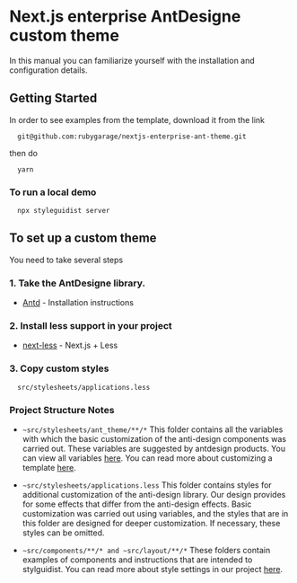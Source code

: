 # Next.js enterprise AntDesigne custom theme
In this manual you can familiarize yourself with the installation and configuration details.
## Getting Started
In order to see examples from the template, download it from the link
```
  git@github.com:rubygarage/nextjs-enterprise-ant-theme.git
```
then do
```
  yarn
```
### To run a local demo
```
  npx styleguidist server 
```
## To set up a custom theme
You need to take several steps
### 1. Take the AntDesigne library.
* [Antd](https://ant.design/docs/react/use-with-create-react-app) - Installation instructions
### 2. Install less support in your project
* [next-less](https://github.com/zeit/next-plugins/tree/master/packages/next-less) - Next.js + Less
### 3. Copy custom styles
```
  src/stylesheets/applications.less
```
### Project Structure Notes


  * ``` ~src/stylesheets/ant_theme/**/* ```
  This folder contains all the variables with which the basic customization of the anti-design components was carried out.
  These variables are suggested by antdesign products.
  You can view all variables [here](https://github.com/ant-design/ant-design/blob/master/components/style/themes/default.less).
  You can read more about customizing a template [here](https://ant.design/docs/react/customize-theme).

  * ``` ~src/stylesheets/applications.less ```
  This folder contains styles for additional customization of the anti-design library.
  Our design provides for some effects that differ from the anti-design effects. Basic customization was carried out using variables, and the styles that are in this folder are designed for deeper customization.
  If necessary, these styles can be omitted.

  * ``` ~src/components/**/* and ~src/layout/**/* ```
  These folders contain examples of components and instructions that are intended to stylguidist.
  You can read more about style settings in our project [here](https://github.com/rubygarage/nextjs-enterprise-ant-theme/blob/master/Readme-styleguidist.md).
  